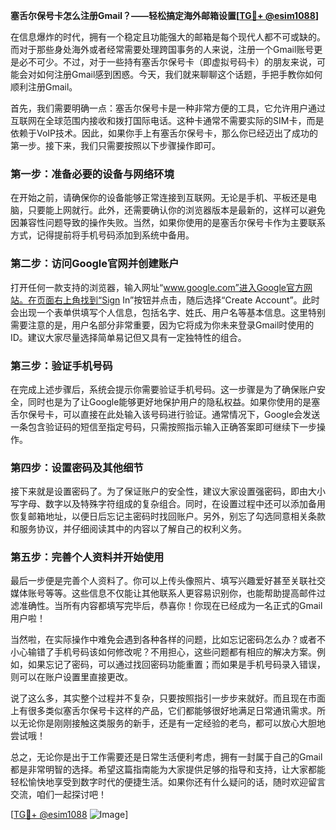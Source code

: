**塞舌尔保号卡怎么注册Gmail？——轻松搞定海外邮箱设置[[TG💪+ @esim1088](https://t.me/s/esim1088)]**

在信息爆炸的时代，拥有一个稳定且功能强大的邮箱是每个现代人都不可或缺的。而对于那些身处海外或者经常需要处理跨国事务的人来说，注册一个Gmail账号更是必不可少。不过，对于一些持有塞舌尔保号卡（即虚拟号码卡）的朋友来说，可能会对如何注册Gmail感到困惑。今天，我们就来聊聊这个话题，手把手教你如何顺利注册Gmail。

首先，我们需要明确一点：塞舌尔保号卡是一种非常方便的工具，它允许用户通过互联网在全球范围内接收和拨打国际电话。这种卡通常不需要实际的SIM卡，而是依赖于VoIP技术。因此，如果你手上有塞舌尔保号卡，那么你已经迈出了成功的第一步。接下来，我们只需要按照以下步骤操作即可。

### 第一步：准备必要的设备与网络环境

在开始之前，请确保你的设备能够正常连接到互联网。无论是手机、平板还是电脑，只要能上网就行。此外，还需要确认你的浏览器版本是最新的，这样可以避免因兼容性问题导致的操作失败。当然，如果你使用的是塞舌尔保号卡作为主要联系方式，记得提前将手机号码添加到系统中备用。

### 第二步：访问Google官网并创建账户

打开任何一款支持的浏览器，输入网址“www.google.com”进入Google官方网站。在页面右上角找到“Sign In”按钮并点击，随后选择“Create Account”。此时会出现一个表单供填写个人信息，包括名字、姓氏、用户名等基本信息。这里特别需要注意的是，用户名部分非常重要，因为它将成为你未来登录Gmail时使用的ID。建议大家尽量选择简单易记但又具有一定独特性的组合。

### 第三步：验证手机号码

在完成上述步骤后，系统会提示你需要验证手机号码。这一步骤是为了确保账户安全，同时也是为了让Google能够更好地保护用户的隐私权益。如果你使用的是塞舌尔保号卡，可以直接在此处输入该号码进行验证。通常情况下，Google会发送一条包含验证码的短信至指定号码，只需按照指示输入正确答案即可继续下一步操作。

### 第四步：设置密码及其他细节

接下来就是设置密码了。为了保证账户的安全性，建议大家设置强密码，即由大小写字母、数字以及特殊字符组成的复杂组合。同时，在设置过程中还可以添加备用恢复邮箱地址，以便日后忘记主密码时找回账户。另外，别忘了勾选同意相关条款和服务协议，并仔细阅读其中的内容以了解自己的权利义务。

### 第五步：完善个人资料并开始使用

最后一步便是完善个人资料了。你可以上传头像照片、填写兴趣爱好甚至关联社交媒体账号等等。这些信息不仅能让其他联系人更容易识别你，也能帮助提高邮件过滤准确性。当所有内容都填写完毕后，恭喜你！你现在已经成为一名正式的Gmail用户啦！

当然啦，在实际操作中难免会遇到各种各样的问题，比如忘记密码怎么办？或者不小心输错了手机号码该如何修改呢？不用担心，这些问题都有相应的解决方案。例如，如果忘记了密码，可以通过找回密码功能重置；而如果是手机号码录入错误，则可以在账户设置里直接更改。

说了这么多，其实整个过程并不复杂，只要按照指引一步步来就好。而且现在市面上有很多类似塞舌尔保号卡这样的产品，它们都能够很好地满足日常通讯需求。所以无论你是刚刚接触这类服务的新手，还是有一定经验的老鸟，都可以放心大胆地尝试哦！

总之，无论你是出于工作需要还是日常生活便利考虑，拥有一封属于自己的Gmail都是非常明智的选择。希望这篇指南能为大家提供足够的指导和支持，让大家都能轻松愉快地享受到数字时代的便捷生活。如果你还有什么疑问的话，随时欢迎留言交流，咱们一起探讨吧！

[[TG💪+ @esim1088](https://t.me/s/esim1088) ![Image](https://i.postimg.cc/4NQfJmqS/Snipaste-2025-05-13-00-14-12.png)]